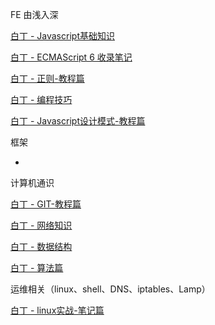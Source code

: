 
FE 由浅入深

[白丁 - Javascript基础知识](/course/mainFE/base/base)

[白丁 - ECMAScript 6 收录笔记](/course/mainFE/es6/read)

[白丁 - 正则-教程篇](/course/mainFE/general/regExp/regExp)

[白丁 - 编程技巧](/course/mainFE/skills/skills)

[白丁 - Javascript设计模式-教程篇](/course/mainFE/designMode/intro)

框架

-

计算机通识

[白丁 - GIT-教程篇](/course/general/git/intro)

[白丁 - 网络知识](/course/general/network)

[白丁 - 数据结构](/course/general/data)

[白丁 - 算法篇](/course/general/alg)


运维相关（linux、shell、DNS、iptables、Lamp）

[白丁 - linux实战-笔记篇](/course/linux/base)

